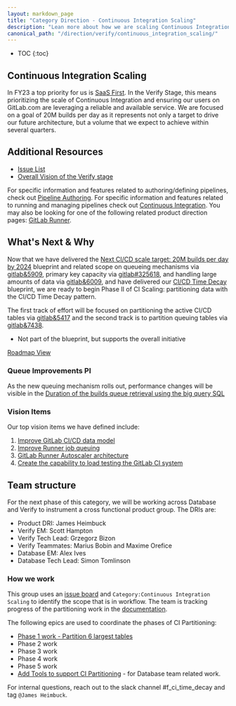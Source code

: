 ```yaml
---
layout: markdown_page
title: "Category Direction - Continuous Integration Scaling"
description: "Lean more about how we are scaling Continuous Integration on GitLab.com!"
canonical_path: "/direction/verify/continuous_integration_scaling/"
---
```


- TOC
{:toc}

## Continuous Integration Scaling 

In FY23 a top priority for us is [SaaS First](/direction/enablement/#saas-first). In the Verify Stage, this means prioritizing the scale of Continuous Integration and ensuring our users on GitLab.com are leveraging a reliable and available service. We are focused on a goal of 20M builds per day as it represents not only a target to drive our future architecture, but a volume that we expect to achieve within several quarters.

## Additional Resources

- [Issue List](https://gitlab.com/groups/gitlab-org/-/issues?scope=all&utf8=%E2%9C%93&state=opened&label_name[]=ci%3A%3Ascaling)
- [Overall Vision of the Verify stage](/direction/ops/#verify)

For specific information and features related to authoring/defining pipelines, check out [Pipeline Authoring](/direction/verify/pipeline_authoring). For specific information and features related to running and managing pipelines check out [Continuous Integration](/direction/verify/continuous_integration). You may also be looking for one of the following related product direction pages: [GitLab Runner](/direction/verify/runner/).

## What's Next & Why

Now that we have delivered the [Next CI/CD scale target: 20M builds per day by 2024](https://docs.gitlab.com/ee/architecture/blueprints/ci_scale/) blueprint and related scope on queueing mechanisms via [gitlab&5909](https://gitlab.com/groups/gitlab-org/-/epics/5909), primary key capacity via [gitlab#325618](https://gitlab.com/gitlab-org/gitlab/-/issues/325618), and handling large amounts of data via [gitlab&6009](https://gitlab.com/groups/gitlab-org/-/epics/6009), and have delivered our [CI/CD Time Decay](https://docs.gitlab.com/ee/architecture/blueprints/ci_data_decay/) blueprint, we are ready to begin Phase II of CI Scaling: partitioning data with the CI/CD Time Decay pattern.

The first track of effort will be focused on partitioning the active CI/CD tables via [gitlab&5417](https://gitlab.com/groups/gitlab-org/-/epics/5417) and the second track is to partition queuing tables via [gitlab&7438](https://gitlab.com/groups/gitlab-org/-/epics/7438).

* Not part of the blueprint, but supports the overall initiative

[Roadmap View](https://gitlab.com/groups/gitlab-org/-/roadmap?state=opened&sort=end_date_asc&layout=WEEKS&timeframe_range_type=CURRENT_QUARTER&label_name%5B%5D=Category%3AContinuous+Integration+Scaling&progress=WEIGHT&show_progress=true&show_milestones=true&milestones_type=ALL)

### Queue Improvements PI

As the new queuing mechanism rolls out, performance changes will be visible in the [Duration of the builds queue retrieval using the big query SQL](https://dashboards.gitlab.net/d/stage-groups-pipeline_execution/stage-groups-group-dashboard-verify-pipeline-execution?)

###  Vision Items 

Our top vision items we have defined include: 

1. [Improve GitLab CI/CD data model](https://gitlab.com/gitlab-org/architecture/tasks/-/issues/5)
1. [Improve Runner job queuing](https://gitlab.com/gitlab-org/gitlab/-/issues/322972)
1. [GitLab Runner Autoscaler architecture](https://gitlab.com/gitlab-org/gitlab/-/merge_requests/57051)
1. [Create the capability to load testing the GitLab CI system](https://gitlab.com/gitlab-org/gitlab/-/issues/328736)

## Team structure 

For the next phase of this category, we will be working across Database and Verify to instrument a cross functional product group. The DRIs are:

- Product DRI: James Heimbuck 
- Verify EM: Scott Hampton 
- Verify Tech Lead: Grzegorz Bizon 
- Verify Teammates: Marius Bobin and Maxime Orefice
- Database EM: Alex Ives
- Database Tech Lead: Simon Tomlinson

### How we work 

This group uses an [issue board](https://gitlab.com/groups/gitlab-org/-/boards/1372896?label_name[]=group%3A%3Apipeline%20execution&label_name[]=Category%3AContinuous%20Integration%20Scaling) and `Category:Continuous Integration Scaling` to identify the scope that is in workflow. The team is tracking progress of the partitioning work in the [documentation](https://docs.gitlab.com/ee/architecture/blueprints/ci_data_decay/pipeline_partitioning.html#iterations).

The following epics are used to coordinate the phases of CI Partitioning: 

-  [Phase 1 work - Partition 6 largest tables](https://gitlab.com/groups/gitlab-org/-/epics/5417)
-  Phase 2 work
-  Phase 3 work 
-  Phase 4 work
-  Phase 5 work
-  [Add Tools to support CI Partitioning](https://gitlab.com/groups/gitlab-org/-/epics/8476) - for Database team related work.

For internal questions, reach out to the slack channel #f_ci_time_decay and tag `@James Heimbuck`. 



